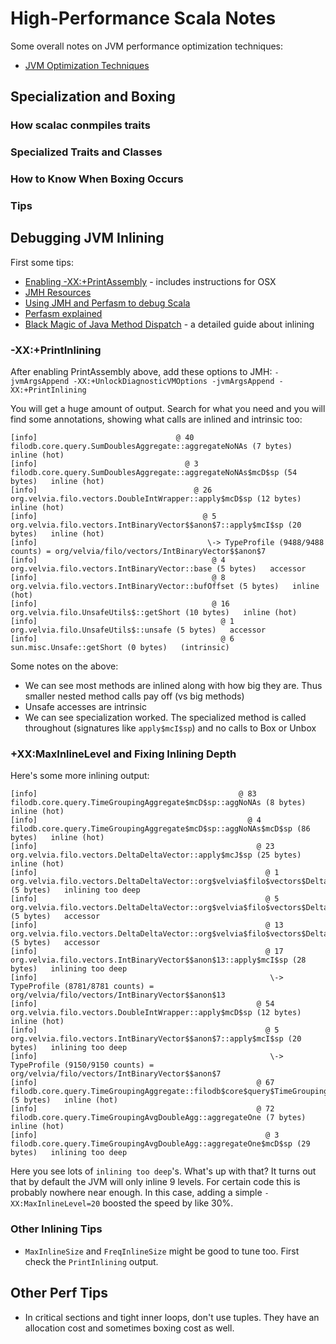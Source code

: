 # High-Performance Scala Notes

Some overall notes on JVM performance optimization techniques:

* [JVM Optimization Techniques](https://advancedweb.hu/2016/05/27/jvm_jit_optimization_techniques/)

## Specialization and Boxing

### How scalac conmpiles traits

### Specialized Traits and Classes

### How to Know When Boxing Occurs

### Tips

## Debugging JVM Inlining

First some tips:

* [Enabling -XX:+PrintAssembly](http://psy-lob-saw.blogspot.com/2013/01/java-print-assembly.html) - includes instructions for OSX
* [JMH Resources](http://psy-lob-saw.blogspot.com/p/jmh-related-posts.html)
* [Using JMH and Perfasm to debug Scala](https://shipilev.net/blog/2014/java-scala-divided-we-fail/)
* [Perfasm explained](http://psy-lob-saw.blogspot.com/2015/07/jmh-perfasm.html)
* [Black Magic of Java Method Dispatch](https://shipilev.net/blog/2015/black-magic-method-dispatch/) - a detailed guide about inlining

### -XX:+PrintInlining

After enabling PrintAssembly above, add these options to JMH: `-jvmArgsAppend -XX:+UnlockDiagnosticVMOptions -jvmArgsAppend -XX:+PrintInlining`

You will get a huge amount of output.  Search for what you need and you will find some annotations, showing what calls are inlined and intrinsic too:

```
[info]                               @ 40   filodb.core.query.SumDoublesAggregate::aggregateNoNAs (7 bytes)   inline (hot)
[info]                                 @ 3   filodb.core.query.SumDoublesAggregate::aggregateNoNAs$mcD$sp (54 bytes)   inline (hot)
[info]                                   @ 26   org.velvia.filo.vectors.DoubleIntWrapper::apply$mcD$sp (12 bytes)   inline (hot)
[info]                                     @ 5   org.velvia.filo.vectors.IntBinaryVector$$anon$7::apply$mcI$sp (20 bytes)   inline (hot)
[info]                                      \-> TypeProfile (9488/9488 counts) = org/velvia/filo/vectors/IntBinaryVector$$anon$7
[info]                                       @ 4   org.velvia.filo.vectors.IntBinaryVector::base (5 bytes)   accessor
[info]                                       @ 8   org.velvia.filo.vectors.IntBinaryVector::bufOffset (5 bytes)   inline (hot)
[info]                                       @ 16   org.velvia.filo.UnsafeUtils$::getShort (10 bytes)   inline (hot)
[info]                                         @ 1   org.velvia.filo.UnsafeUtils$::unsafe (5 bytes)   accessor
[info]                                         @ 6   sun.misc.Unsafe::getShort (0 bytes)   (intrinsic)
```

Some notes on the above:

- We can see most methods are inlined along with how big they are.  Thus smaller nested method calls pay off (vs big methods)
- Unsafe accesses are intrinsic
- We can see specialization worked.  The specialized method is called throughout (signatures like `apply$mcI$sp`) and no calls to Box or Unbox

### +XX:MaxInlineLevel and Fixing Inlining Depth

Here's some more inlining output:

```
[info]                                             @ 83   filodb.core.query.TimeGroupingAggregate$mcD$sp::aggNoNAs (8 bytes)   inline (hot)
[info]                                               @ 4   filodb.core.query.TimeGroupingAggregate$mcD$sp::aggNoNAs$mcD$sp (86 bytes)   inline (hot)
[info]                                                 @ 23   org.velvia.filo.vectors.DeltaDeltaVector::apply$mcJ$sp (25 bytes)   inline (hot)
[info]                                                   @ 1   org.velvia.filo.vectors.DeltaDeltaVector::org$velvia$filo$vectors$DeltaDeltaVector$$initValue (5 bytes)   inlining too deep
[info]                                                   @ 5   org.velvia.filo.vectors.DeltaDeltaVector::org$velvia$filo$vectors$DeltaDeltaVector$$slope (5 bytes)   accessor
[info]                                                   @ 13   org.velvia.filo.vectors.DeltaDeltaVector::org$velvia$filo$vectors$DeltaDeltaVector$$inner (5 bytes)   accessor
[info]                                                   @ 17   org.velvia.filo.vectors.IntBinaryVector$$anon$13::apply$mcI$sp (28 bytes)   inlining too deep
[info]                                                    \-> TypeProfile (8781/8781 counts) = org/velvia/filo/vectors/IntBinaryVector$$anon$13
[info]                                                 @ 54   org.velvia.filo.vectors.DoubleIntWrapper::apply$mcD$sp (12 bytes)   inline (hot)
[info]                                                   @ 5   org.velvia.filo.vectors.IntBinaryVector$$anon$7::apply$mcI$sp (20 bytes)   inlining too deep
[info]                                                    \-> TypeProfile (9150/9150 counts) = org/velvia/filo/vectors/IntBinaryVector$$anon$7
[info]                                                 @ 67   filodb.core.query.TimeGroupingAggregate::filodb$core$query$TimeGroupingAggregate$$bucketWidth (5 bytes)   inline (hot)
[info]                                                 @ 72   filodb.core.query.TimeGroupingAvgDoubleAgg::aggregateOne (7 bytes)   inline (hot)
[info]                                                   @ 3   filodb.core.query.TimeGroupingAvgDoubleAgg::aggregateOne$mcD$sp (29 bytes)   inlining too deep
```

Here you see lots of `inlining too deep`'s. What's up with that?  It turns out that by default the JVM will only inline 9 levels.  For certain code this is probably nowhere near enough.   In this case, adding a simple `-XX:MaxInlineLevel=20` boosted the speed by like 30%.

### Other Inlining Tips

- `MaxInlineSize` and `FreqInlineSize` might be good to tune too.  First check the `PrintInlining` output.

## Other Perf Tips

- In critical sections and tight inner loops, don't use tuples.  They have an allocation cost and sometimes boxing cost as well.  
